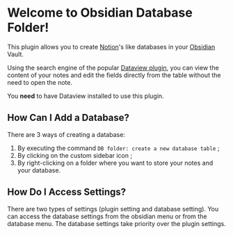 # Welcome to Obsidian Database Folder!

This plugin allows you to create [Notion](https://www.notion.so)'s like databases in your [Obsidian](https://obsidian.md) Vault.

Using the search engine of the popular [Dataview plugin](https://github.com/blacksmithgu/obsidian-dataview), you can view the content of your notes and edit the fields directly from the table without the need to open the note.

You **need** to have Dataview installed to use this plugin.

## How Can I Add a Database?

There are 3 ways of creating a database:

1. By executing the command `DB folder: create a new database table` ;
2. By clicking on the custom sidebar icon ;
3. By right-clicking on a folder where you want to store your notes and your database.

## How Do I Access Settings?

There are two types of settings (plugin setting and database setting). You can access the database settings from the obsidian menu or from the database menu. The database settings take priority over the plugin settings.
